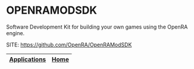 # OPENRAMODSDK

 Software Development Kit for building your own games using the OpenRA engine.

 SITE: https://github.com/OpenRA/OpenRAModSDK

 | [Applications](https://portable-linux-apps.github.io/apps.html) | [Home](https://portable-linux-apps.github.io)
 | --- | --- |
